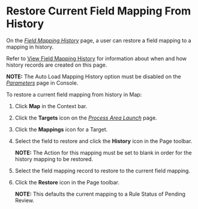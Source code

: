 # Restore Current Field Mapping From History

On the <span style="font-style: italic;">[Field Mapping
History](../Page_Desc/Field_Mapping_History.htm)</span> page, a user can
restore a field mapping to a mapping in history.

Refer to [View Field Mapping History](View_Field_Mapping_History.htm)
for information about when and how history records are created on this
page.

<span style="font-weight: bold;">NOTE:</span> The Auto Load Mapping
History option must be disabled on the
<span style="font-style: italic;">[Parameters](../../Console/Page_Desc/Parameters.htm)</span>
page in Console.

To restore a current field mapping from history in Map:

1.  Click <span style="font-weight: bold;">Map</span> in the Context
    bar.

2.  Click the <span style="font-weight: bold;">Targets</span> icon on
    the *[Process Area
    Launch](../Page_Desc/Process_Area_Launch_map.htm)* page.

3.  Click the <span style="font-weight: bold;">Mappings</span> icon for
    a Target.

4.  Select the field to restore and click the
    <span style="font-weight: bold;">History</span> icon in the Page
    toolbar.
    
    **NOTE:** The Action for this mapping must be set to blank in order
    for the history mapping to be restored.

5.  Select the field mapping record to restore to the current field
    mapping.

6.  Click the <span style="font-weight: bold;">Restore</span> icon in
    the Page toolbar.
    
    **NOTE:** This defaults the current mapping to a Rule Status of
    Pending Review.
